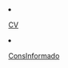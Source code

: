    
   <li><a href="./cv.html" target="_blank">
   <p>CV</p>
   </a></li>

   <li><a href="./Consentimento_informado.html" target="_blank">
   <p>ConsInformado</p>
   </a></li>

